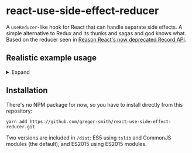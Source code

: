 # react-use-side-effect-reducer

A `useReducer`-like hook for React that can handle separate side effects. A simple alternative to Redux and its thunks and sagas and god knows what. Based on the reducer seen in [Reason React's now deprecated Record API](https://reasonml.github.io/reason-react/docs/en/state-actions-reducer#state-update-through-reducer).


## Realistic example usage
<details>
<summary>Expand</summary>

```typescript
import React from 'react'
import {
    useSideEffectReducer,
    update,
    sideEffect,
    updateWithSideEffect,
    noUpdate,
    Update,
} from 'react-use-side-effect-reducer'

import api from './api'


type RequestState<TOk, TError> =
    | { tag: 'Waiting' }
    | { tag: 'InProgress' }
    | { tag: 'Done', data: TOk }
    | { tag: 'Error', error: TError }


type State = {
    searchQuery: string
    searchRequest: RequestState<string[], unknown>
}


type Action =
    | { tag: 'UpdateSearchQuery', query: string }
    | { tag: 'SendSearchRequest' }
    | { tag: 'SearchRequestDone', results: string[] }
    | { tag: 'SearchRequestError', error: unknown }
    | { tag: 'LogMessage', message: string }
    | { tag: 'NotYetImplemented' }


function createInitialState(): State {
    return {
        searchQuery: '',
        searchRequest: { tag: 'Waiting' }
    }
}


function reducer(state: State, action: Action): Update<State, Action> {
    switch (action.tag) {
        case 'UpdateSearchQuery':
            return update({
                ...state,
                searchQuery: action.query
            })
        case 'SendSearchRequest':
            // side effects are always executed after the update
            return updateWithSideEffect(
                {
                    ...state,
                    searchRequest: { tag: 'InProgress' }
                },
                // they can be async or sync, doesn't matter
                async (dispatch, state) => {
                    const response = await api.search(state.searchQuery)
                    if (response.ok) {
                        dispatch({
                            tag: 'SearchRequestDone',
                            results: response.results
                        })
                    }
                    else {
                        dispatch({
                            tag: 'SearchRequestError',
                            error: response.error
                        })
                    }
                }
            )
        case 'SearchRequestDone':
            return update({
                ...state,
                searchRequest: {
                    tag: 'Done',
                    data: action.results
                }
            })
        case 'SearchRequestError':
            return update({
                ...state,
                searchRequest: {
                    tag: 'Error',
                    error: action.error
                }
            })
        case 'LogMessage':
            return sideEffect(() => console.log(action.message))
        case 'NotYetImplemented':
            return noUpdate
    }
}


function App() {
    const [ state, dispatch ] = useSideEffectReducer(
        createInitialState,
        reducer
    )

    // pass relevant state and the dispatch function to children
}
```
</details>

## Installation
There's no NPM package for now, so you have to install directly from this repository:

```
yarn add https://github.com/gregor-smith/react-use-side-effect-reducer.git
```

Two versions are included in `/dist`: ES5 using `tslib` and CommonJS modules (the default), and ES2015 using ES2015 modules.
